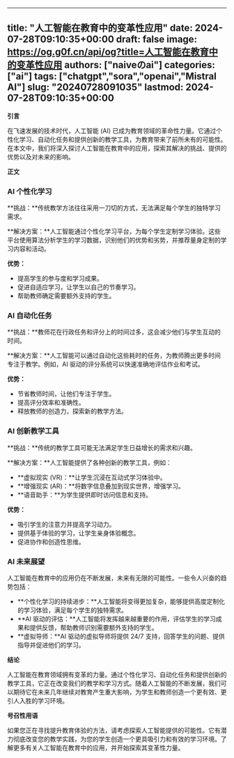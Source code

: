 
---
title: "人工智能在教育中的变革性应用"
date: 2024-07-28T09:10:35+00:00
draft: false
image: https://og.g0f.cn/api/og?title=人工智能在教育中的变革性应用
authors: ["naiveのai"]
categories: ["ai"]
tags: ["chatgpt","sora","openai","Mistral AI"]
slug: "20240728091035"
lastmod: 2024-07-28T09:10:35+00:00
---
**引言**

在飞速发展的技术时代，人工智能 (AI) 已成为教育领域的革命性力量。它通过个性化学习、自动化任务和提供创新的教学工具，为教育带来了前所未有的可能性。在本文中，我们将深入探讨人工智能在教育中的应用，探索其解决的挑战、提供的优势以及对未来的影响。

**正文**

### AI 个性化学习

**挑战：**传统教学方法往往采用一刀切的方式，无法满足每个学生的独特学习需求。

**解决方案：**人工智能通过个性化学习平台，为每个学生定制学习体验。这些平台使用算法分析学生的学习数据，识别他们的优势和劣势，并推荐量身定制的学习内容和活动。

**优势：**
- 提高学生的参与度和学习成果。
- 促进自适应学习，让学生以自己的节奏学习。
- 帮助教师确定需要额外支持的学生。

### AI 自动化任务

**挑战：**教师花在行政任务和评分上的时间过多，这会减少他们与学生互动的时间。

**解决方案：**人工智能可以通过自动化这些耗时的任务，为教师腾出更多时间专注于教学。例如，AI 驱动的评分系统可以快速准确地评估作业和考试。

**优势：**
- 节省教师时间，让他们专注于学生。
- 提高评分效率和准确性。
- 释放教师的创造力，探索新的教学方法。

### AI 创新教学工具

**挑战：**传统的教学工具可能无法满足学生日益增长的需求和兴趣。

**解决方案：**人工智能提供了各种创新的教学工具，例如：
- **虚拟现实 (VR)：**让学生沉浸在互动式学习体验中。
- **增强现实 (AR)：**将数字信息叠加到现实世界，增强学习。
- **语音助手：**为学生提供即时访问信息和支持。

**优势：**
- 吸引学生的注意力并提高学习动力。
- 提供基于体验的学习，让学生亲身体验概念。
- 促进协作和创造性思维。

### AI 未来展望

人工智能在教育中的应用仍在不断发展，未来有无限的可能性。一些令人兴奋的趋势包括：

- **个性化学习的持续进步：**人工智能将变得更加复杂，能够提供高度定制化的学习体验，满足每个学生的独特需求。
- **AI 驱动的评估：**人工智能将发挥越来越重要的作用，评估学生的学习成果和提供反馈，帮助教师识别需要额外支持的学生。
- **虚拟导师：**AI 驱动的虚拟导师将提供 24/7 支持，回答学生的问题、提供指导并促进他们的学习。

**结论**

人工智能在教育领域拥有变革的力量。通过个性化学习、自动化任务和提供创新的教学工具，它正在改变我们的教学和学习方式。随着人工智能的不断发展，我们可以期待它在未来几年继续对教育产生重大影响，为学生和教师创造一个更有效、更引人入胜的学习环境。

**号召性用语**

如果您正在寻找提升教育体验的方法，请考虑探索人工智能提供的可能性。它有潜力彻底改变您的教学实践，为您的学生创造一个更具吸引力和有效的学习环境。了解更多有关人工智能在教育中的应用，并开始探索其变革性力量。